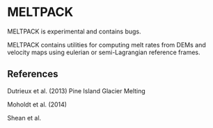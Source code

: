 # MELTPACK

MELTPACK is experimental and contains bugs.

MELTPACK contains utilities for computing melt rates from DEMs and velocity maps
using eulerian or semi-Lagrangian reference frames.

## References

Dutrieux et al. (2013) Pine Island Glacier Melting

Moholdt et al. (2014)

Shean et al.
